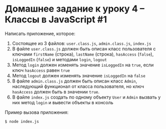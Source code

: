 # Домашнее задание к уроку 4 – Классы в JavaScript #1

Написать приложение, которое:
1. Состоящее из 3 файлов: `user.class.js`, `admin.class.js`, `index.js`
2. В файле `user.class.js` должен быть описан класс пользователя с ключами `firstName` (строка), `lastName` (строка), `hasAccess` (`false`), `isLoggedIn` (`false`) и
   методами `login`, `logout`
3. Метод `login` должен изменять значение `isLoggedIn` на `true`, если ключ `hasAccess` равен `true`
4. Метод `logout` должен изменять значение `isLoggedIn` на `false`
4. В файле `admin.class.js` должен быть описан класс `Admin`, наследующий функционал от класса пользователя, но ключ
   `hasAccess` должен быть в значении `true`.
5. В файле `index.js` создать по одному объекту `User` и `Admin` вызвать у них метод `login` и вывести объекты в консоль

Пример вызова приложения:
```bash
$ node index.js
```
